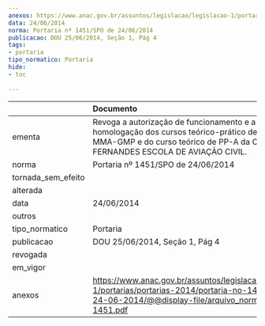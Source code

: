 ```yaml
---
anexos: https://www.anac.gov.br/assuntos/legislacao/legislacao-1/portarias/portarias-2014/portaria-no-1451-spo-de-24-06-2014/@@display-file/arquivo_norma/PA2014-1451.pdf
data: 24/06/2014
norma: Portaria nº 1451/SPO de 24/06/2014
publicacao: DOU 25/06/2014, Seção 1, Pág 4
tags:
- portaria
tipo_normatico: Portaria
hide: 
- toc 
 
---
```


|                    | Documento                                                                                                                                                                      |
|:-------------------|:-------------------------------------------------------------------------------------------------------------------------------------------------------------------------------|
| ementa             | Revoga a autorização de funcionamento e a  homologação dos cursos teórico-prático de CMV e MMA-GMP e do curso teórico de PP-A da OLIVEIRA E FERNANDES ESCOLA DE AVIAÇÃO CIVIL. |
| norma              | Portaria nº 1451/SPO de 24/06/2014                                                                                                                                             |
| tornada_sem_efeito |                                                                                                                                                                                |
| alterada           |                                                                                                                                                                                |
| data               | 24/06/2014                                                                                                                                                                     |
| outros             |                                                                                                                                                                                |
| tipo_normatico     | Portaria                                                                                                                                                                       |
| publicacao         | DOU 25/06/2014, Seção 1, Pág 4                                                                                                                                                 |
| revogada           |                                                                                                                                                                                |
| em_vigor           |                                                                                                                                                                                |
| anexos             | https://www.anac.gov.br/assuntos/legislacao/legislacao-1/portarias/portarias-2014/portaria-no-1451-spo-de-24-06-2014/@@display-file/arquivo_norma/PA2014-1451.pdf              |